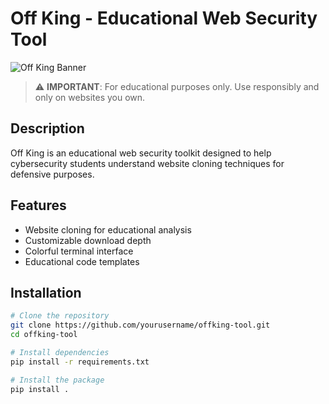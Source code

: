 # Off King - Educational Web Security Tool

![Off King Banner](assets/banner.png)

> ⚠️ **IMPORTANT**: For educational purposes only. Use responsibly and only on websites you own.

## Description

Off King is an educational web security toolkit designed to help cybersecurity students understand website cloning techniques for defensive purposes.

## Features

- Website cloning for educational analysis
- Customizable download depth
- Colorful terminal interface
- Educational code templates

## Installation

```bash
# Clone the repository
git clone https://github.com/yourusername/offking-tool.git
cd offking-tool

# Install dependencies
pip install -r requirements.txt

# Install the package
pip install .
